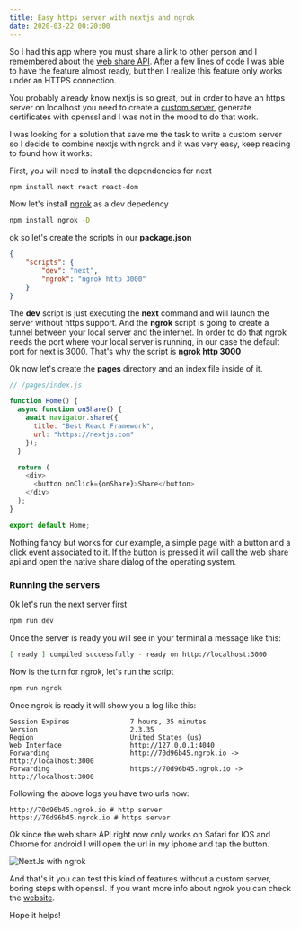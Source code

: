 ```yaml
---
title: Easy https server with nextjs and ngrok
date: 2020-03-22 00:20:00
---
```


So I had this app where you must share a link to other person and I remembered about the [web share API](https://developer.mozilla.org/en-US/docs/Web/API/Navigator/share). After a few lines of code I was able to have the feature almost ready, but then I realize this feature only works under an HTTPS connection.

You probably already know nextjs is so great, but in order to have an https server on localhost you need to create a [custom server](https://nextjs.org/docs/advanced-features/custom-server), generate certificates with openssl and I was not in the mood to do that work. 

I was looking for a solution that save me the task to write a custom server so I decide to combine nextjs with ngrok and it was very easy, keep reading to found how it works:

First, you will need to install the dependencies for next

```bash
npm install next react react-dom
```

Now let's install [ngrok](https://www.npmjs.com/package/ngrok) as a dev depedency

```bash
npm install ngrok -D
```

ok so let's create the scripts in our **package.json**

```json
{
    "scripts": {
        "dev": "next",
        "ngrok": "ngrok http 3000"
    }
}
```

The **dev** script is just executing the **next** command and will launch the server without https support. And the **ngrok** script is going to create a tunnel between your local server and the internet. In order to do that ngrok needs the port where your local server is running, in our case the default port for next is 3000. That's why the script is **ngrok http 3000**

Ok now let's create the **pages** directory and an index file inside of it.

```js
// /pages/index.js

function Home() {
  async function onShare() {
    await navigator.share({
      title: "Best React Framework",
      url: "https://nextjs.com"
    });
  }

  return (
    <div>
      <button onClick={onShare}>Share</button>
    </div>
  );
}

export default Home;
```

Nothing fancy but works for our example, a simple page with a button and a click event associated to it. If the button is pressed it will call the web share api and open the native share dialog of the operating system.

### Running the servers

Ok let's run the next server first

```bash
npm run dev
```

Once the server is ready you will see in your terminal a message like this:

```bash
[ ready ] compiled successfully - ready on http://localhost:3000
```

Now is the turn for ngrok, let's run the script

```bash
npm run ngrok
```

Once ngrok is ready it will show you a log like this:

```
Session Expires               7 hours, 35 minutes
Version                       2.3.35
Region                        United States (us)
Web Interface                 http://127.0.0.1:4040
Forwarding                    http://70d96b45.ngrok.io -> http://localhost:3000
Forwarding                    https://70d96b45.ngrok.io -> http://localhost:3000
```

Following the above logs you have two urls now:

```
http://70d96b45.ngrok.io # http server
https://70d96b45.ngrok.io # https server 
```

Ok since the web share API right now only works on Safari for IOS and Chrome for android I will open the url in my iphone and tap the button.

![NextJs with ngrok](https://eperedo-blog.s3.amazonaws.com/nextjs/share_web_api_ios.png)

And that's it you can test this kind of features without a custom server, boring steps with openssl. If you want more info about ngrok you can check the [website](https://ngrok.com/).

Hope it helps!
